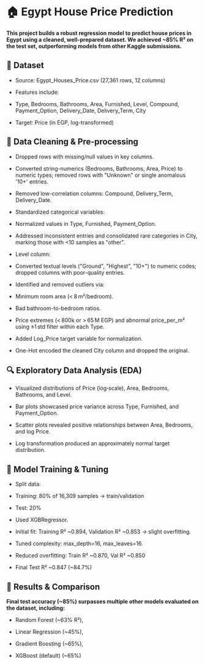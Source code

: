 <h1>🏠 Egypt House Price Prediction</h1>

<b>This project builds a robust regression model to predict house prices in Egypt using a cleaned, well-prepared dataset. We achieved ~85% R² on the test set, outperforming models from other Kaggle submissions.</b>

<h2>📁 Dataset</h2>

* Source: Egypt_Houses_Price.csv (27,361 rows, 12 columns)

* Features include:

 - Type, Bedrooms, Bathrooms, Area, Furnished, Level, Compound, Payment_Option, Delivery_Date, Delivery_Term, City

 - Target: Price (in EGP, log-transformed)

<h2>🔧 Data Cleaning & Pre‑processing</h2>

* Dropped rows with missing/null values in key columns.

* Converted string-numerics (Bedrooms, Bathrooms, Area, Price) to numeric types; removed rows with "Unknown" or single anomalous '10+' entries.

* Removed low-correlation columns: Compound, Delivery_Term, Delivery_Date.

* Standardized categorical variables:

* Normalized values in Type, Furnished, Payment_Option.

* Addressed inconsistent entries and consolidated rare categories in City, marking those with <10 samples as "other".

* Level column:

 - Converted textual levels ("Ground", "Highest", "10+") to numeric codes; dropped columns with poor-quality entries.

* Identified and removed outliers via:

 - Minimum room area (< 8 m²/bedroom).

 - Bad bathroom-to-bedroom ratios.

 - Price extremes (< 800k or > 65 M EGP) and abnormal price_per_m² using ±1 std filter within each Type.

* Added Log_Price target variable for normalization.

* One-Hot encoded the cleaned City column and dropped the original.

<h2>🔍 Exploratory Data Analysis (EDA)</h2>

* Visualized distributions of Price (log‑scale), Area, Bedrooms, Bathrooms, and Level.

* Bar plots showcased price variance across Type, Furnished, and Payment_Option.

* Scatter plots revealed positive relationships between Area, Bedrooms, and log Price.

* Log transformation produced an approximately normal target distribution.

<h2>🧠 Model Training & Tuning</h2>

* Split data:

 - Training: 80% of 16,309 samples → train/validation

 - Test: 20%

* Used XGBRegressor.

* Initial fit: Training R² ~0.894, Validation R² ~0.853 → slight overfitting.

* Tuned complexity: max_depth=16, max_leaves=16.

* Reduced overfitting: Train R² ~0.870, Val R² ~0.850

* Final Test R² ~0.847 (~84.7%)

<h2>🚀 Results & Comparison</h2>

<b>Final test accuracy (~85%) surpasses multiple other models evaluated on the dataset, including:</b>

* Random Forest (~63% R²),

* Linear Regression (~45%),

* Gradient Boosting (~65%),

* XGBoost (default) (~65%)
